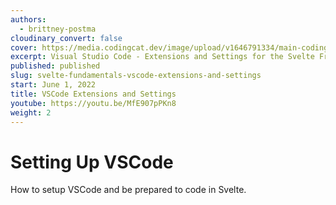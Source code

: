 ```yaml
---
authors:
  - brittney-postma
cloudinary_convert: false
cover: https://media.codingcat.dev/image/upload/v1646791334/main-codingcatdev-photo/Intro_to_Svelte.png
excerpt: Visual Studio Code - Extensions and Settings for the Svelte Framework.
published: published
slug: svelte-fundamentals-vscode-extensions-and-settings
start: June 1, 2022
title: VSCode Extensions and Settings
youtube: https://youtu.be/MfE907pPKn8
weight: 2
---
```


# Setting Up VSCode

How to setup VSCode and be prepared to code in Svelte.
